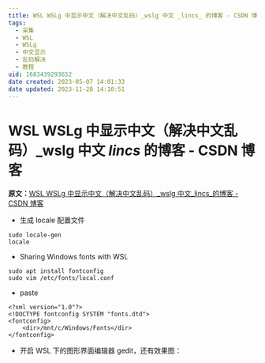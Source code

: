 ```yaml
---
title: WSL WSLg 中显示中文（解决中文乱码）_wslg 中文 _lincs_ 的博客 - CSDN 博客
tags:
  - 采集
  - WSL
  - WSLg
  - 中文显示
  - 乱码解决
  - 教程
uid: 1683439293652
date created: 2023-05-07 14:01:33
date updated: 2023-11-28 14:10:51
---
```


# WSL WSLg 中显示中文（解决中文乱码）_wslg 中文 _lincs_ 的博客 - CSDN 博客

**原文：**[WSL WSLg 中显示中文（解决中文乱码）_wslg 中文_lincs_的博客 - CSDN 博客](https://blog.csdn.net/weixin_41714373/article/details/119519589)

- 生成 locale 配置文件

```
sudo locale-gen
locale

```

- Sharing Windows fonts with WSL

```
sudo apt install fontconfig
sudo vim /etc/fonts/local.conf

```

- paste

```
<?xml version="1.0"?>
<!DOCTYPE fontconfig SYSTEM "fonts.dtd">
<fontconfig>
    <dir>/mnt/c/Windows/Fonts</dir>
</fontconfig>

```

- 开启 WSL 下的图形界面编辑器 gedit，还有效果图：

```
